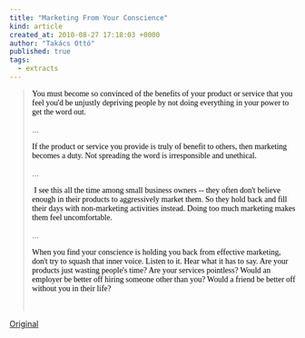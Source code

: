 ```yaml
---
title: "Marketing From Your Conscience"
kind: article
created_at: 2010-08-27 17:18:03 +0000
author: "Takács Ottó"
published: true
tags: 
  - extracts
---
```

<blockquote>
<p><span style="color: rgb(0, 0, 0); font-family: Verdana;" class="Apple-style-span">You must become so convinced of the benefits of your product or service that you feel you'd be unjustly depriving people by not doing everything in your power to get the word out.</span></p>
<p>...</p>
<p><span style="color: rgb(0, 0, 0); font-family: Verdana; line-height: normal;" class="Apple-style-span">If the product or service you provide is truly of benefit to others, then marketing becomes a duty. Not spreading the word is irresponsible and unethical.</span></p>
<p>...&nbsp;</p>
<p><span style="color: rgb(0, 0, 0); font-family: Verdana; line-height: normal;" class="Apple-style-span">&nbsp;I see this all the time among small business owners -- they often don't believe enough in their products to aggressively market them. So they hold back and fill their days with non-marketing activities instead. Doing too much marketing makes them feel uncomfortable.</span></p>
<p>...</p>
<p><span style="color: rgb(0, 0, 0); font-family: Verdana; line-height: normal;" class="Apple-style-span">When you find your conscience is holding you back from effective marketing, don't try to squash that inner voice. Listen to it. Hear what it has to say. Are your products just wasting people's time? Are your services pointless? Would an employer be better off hiring someone other than you? Would a friend be better off without you in their life?</span></p>
<p>&nbsp;</p>
</blockquote>
<p><a href="http://www.stevepavlina.com/articles/marketing-from-your-conscience.htm">Original</a></p>

<div class='old-comments'></div>